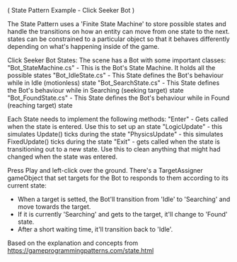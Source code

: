 ( State Pattern Example - Click Seeker Bot )

The State Pattern uses a 'Finite State Machine' to store possible states and handle the transitions
on how an entity can move from one state to the next. states can be constrained to a particular object so that
it behaves differently depending on what's happening inside of the game.

Click Seeker Bot States:
The scene has a Bot with some important classes:
"Bot_StateMachine.cs" - This is the Bot's State Machine. It holds all the possible states
"Bot_IdleState.cs" - This State defines the Bot's behaviour while in Idle (motionless) state
"Bot_SearchState.cs" - This State defines the Bot's behaviour while in Searching (seeking target) state
"Bot_FoundState.cs" - This State defines the Bot's behaviour while in Found (reaching target) state

Each State needs to implement the following methods:
"Enter" - Gets called when the state is entered. Use this to set up an state
"LogicUpdate" - this simulates Update() ticks during the state
"PhysicsUpdate" - this simulates FixedUpdate() ticks during the state
"Exit" - gets called when the state is transitioning out to a new state. Use this to clean anything
that might had changed when the state was entered.

Press Play and left-click over the ground. There's a TargetAssigner gameObject that set targets for
the Bot to responds to them according to its current state:
- When a target is setted, the Bot'll transition from 'Idle' to 'Searching' and move towards the target.
- If it is currently 'Searching' and gets to the target, it'll change to 'Found' state.
- After a short waiting time, it'll transition back to 'Idle'.

Based on the explanation and concepts from https://gameprogrammingpatterns.com/state.html
